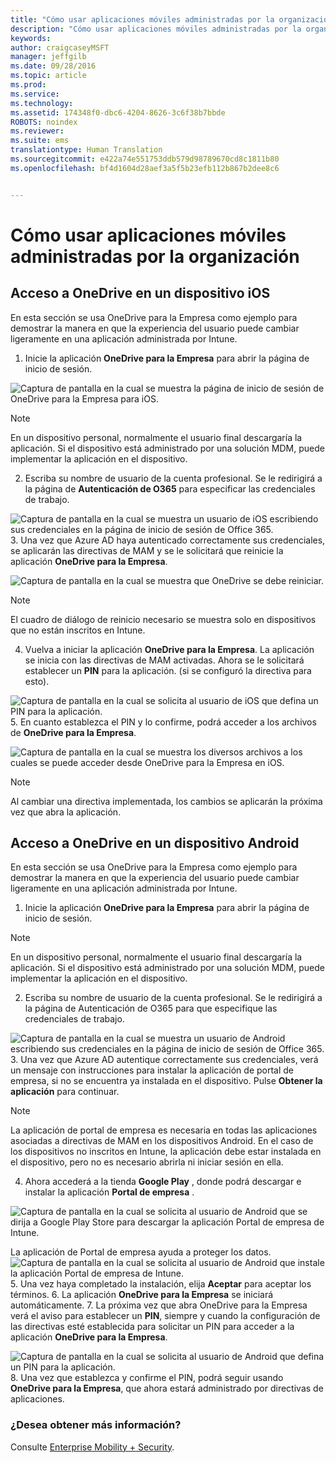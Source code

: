 ```yaml
---
title: "Cómo usar aplicaciones móviles administradas por la organización"
description: "Cómo usar aplicaciones móviles administradas por la organización"
keywords: 
author: craigcaseyMSFT
manager: jeffgilb
ms.date: 09/28/2016
ms.topic: article
ms.prod: 
ms.service: 
ms.technology: 
ms.assetid: 174348f0-dbc6-4204-8626-3c6f38b7bbde
ROBOTS: noindex
ms.reviewer: 
ms.suite: ems
translationtype: Human Translation
ms.sourcegitcommit: e422a74e551753ddb579d98789670cd8c1811b80
ms.openlocfilehash: bf4d1604d28aef3a5f5b23efb112b867b2dee8c6


---
```


# Cómo usar aplicaciones móviles administradas por la organización

## Acceso a OneDrive en un dispositivo iOS

En esta sección se usa OneDrive para la Empresa como ejemplo para demostrar la manera en que la experiencia del usuario puede cambiar ligeramente en una aplicación administrada por Intune.

1.  Inicie la aplicación **OneDrive para la Empresa** para abrir la página de inicio de sesión.

  ![Captura de pantalla en la cual se muestra la página de inicio de sesión de OneDrive para la Empresa para iOS.](./media/ft-useMngdApps-1-launchOnedrive.png)
> [!NOTE]
> En un dispositivo personal, normalmente el usuario final descargaría la aplicación. Si el dispositivo está administrado por una solución MDM, puede implementar la aplicación en el dispositivo.

2.  Escriba su nombre de usuario de la cuenta profesional. Se le redirigirá a la página de **Autenticación de O365** para especificar las credenciales de trabajo.

  ![Captura de pantalla en la cual se muestra un usuario de iOS escribiendo sus credenciales en la página de inicio de sesión de Office 365.](./media/ft-useMngdApps-2-enterName.png)
3.  Una vez que Azure AD haya autenticado correctamente sus credenciales, se aplicarán las directivas de MAM y se le solicitará que reinicie la aplicación **OneDrive para la Empresa**.

  ![Captura de pantalla en la cual se muestra que OneDrive se debe reiniciar.](./media/ft-useMngdApps-3-restart.png)
> [!NOTE]
> El cuadro de diálogo de reinicio necesario se muestra solo en dispositivos que no están inscritos en Intune.

4.  Vuelva a iniciar la aplicación **OneDrive para la Empresa**. La aplicación se inicia con las directivas de MAM activadas. Ahora se le solicitará establecer un **PIN** para la aplicación. (si se configuró la directiva para esto).

  ![Captura de pantalla en la cual se solicita al usuario de iOS que defina un PIN para la aplicación.](./media/ft-useMngdApps-4-enterPIN.png)
5.  En cuanto establezca el PIN y lo confirme, podrá acceder a los archivos de **OneDrive para la Empresa**.

  ![Captura de pantalla en la cual se muestra los diversos archivos a los cuales se puede acceder desde OneDrive para la Empresa en iOS.](./media/ft-useMngdApps-5-accessFiles.png)
> [!NOTE]
> Al cambiar una directiva implementada, los cambios se aplicarán la próxima vez que abra la aplicación.

## Acceso a OneDrive en un dispositivo Android
En esta sección se usa OneDrive para la Empresa como ejemplo para demostrar la manera en que la experiencia del usuario puede cambiar ligeramente en una aplicación administrada por Intune.
1.  Inicie la aplicación **OneDrive para la Empresa** para abrir la página de inicio de sesión.
> [!NOTE]
> En un dispositivo personal, normalmente el usuario final descargaría la aplicación. Si el dispositivo está administrado por una solución MDM, puede implementar la aplicación en el dispositivo.

2.  Escriba su nombre de usuario de la cuenta profesional. Se le redirigirá a la página de Autenticación de O365 para que especifique las credenciales de trabajo.

  ![Captura de pantalla en la cual se muestra un usuario de Android escribiendo sus credenciales en la página de inicio de sesión de Office 365.](./media/ft-useMngdApps-6-enterCreds.png)
3.  Una vez que Azure AD autentique correctamente sus credenciales, verá un mensaje con instrucciones para instalar la aplicación de portal de empresa, si no se encuentra ya instalada en el dispositivo. Pulse **Obtener la aplicación** para continuar.
> [!NOTE]
> La aplicación de portal de empresa es necesaria en todas las aplicaciones asociadas a directivas de MAM en los dispositivos Android. En el caso de los dispositivos no inscritos en Intune, la aplicación debe estar instalada en el dispositivo, pero no es necesario abrirla ni iniciar sesión en ella.

4.  Ahora accederá a la tienda **Google Play** , donde podrá descargar e instalar la aplicación **Portal de empresa** .

  ![Captura de pantalla en la cual se solicita al usuario de Android que se dirija a Google Play Store para descargar la aplicación Portal de empresa de Intune.](./media/ft-useMngdApps-7-installPortal.png)

 La aplicación de Portal de empresa ayuda a proteger los datos.
![Captura de pantalla en la cual se solicita al usuario de Android que instale la aplicación Portal de empresa de Intune.](./media/ft-useMngdApps-8-intunePortal.png)
5.  Una vez haya completado la instalación, elija **Aceptar** para aceptar los términos.
6.  La aplicación **OneDrive para la Empresa** se iniciará automáticamente.
7.  La próxima vez que abra OneDrive para la Empresa verá el aviso para establecer un **PIN**, siempre y cuando la configuración de las directivas esté establecida para solicitar un PIN para acceder a la aplicación **OneDrive para la Empresa**.

  ![Captura de pantalla en la cual se solicita al usuario de Android que defina un PIN para la aplicación.](./media/ft-useMngdApps-9-setNewPIN.png)
8.  Una vez que establezca y confirme el PIN, podrá seguir usando **OneDrive para la Empresa**, que ahora estará administrado por directivas de aplicaciones.

### ¿Desea obtener más información?
Consulte [Enterprise Mobility + Security](https://www.microsoft.com/en-us/server-cloud/enterprise-mobility/overview.aspx).



<!--HONumber=Oct16_HO2-->


